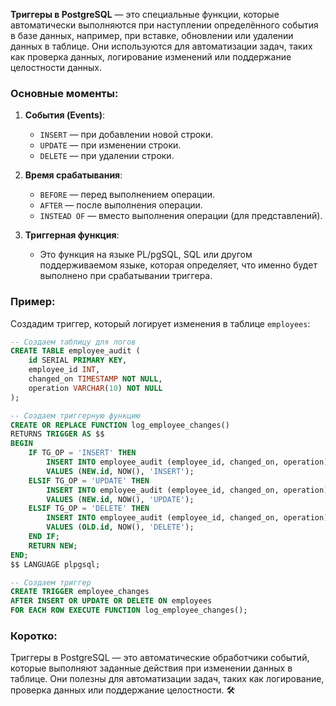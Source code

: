
**Триггеры в PostgreSQL** — это специальные функции, которые автоматически выполняются при наступлении определённого события в базе данных, например, при вставке, обновлении или удалении данных в таблице. Они используются для автоматизации задач, таких как проверка данных, логирование изменений или поддержание целостности данных.

### Основные моменты:
1. **События (Events)**:
   - `INSERT` — при добавлении новой строки.
   - `UPDATE` — при изменении строки.
   - `DELETE` — при удалении строки.

2. **Время срабатывания**:
   - `BEFORE` — перед выполнением операции.
   - `AFTER` — после выполнения операции.
   - `INSTEAD OF` — вместо выполнения операции (для представлений).

3. **Триггерная функция**:
   - Это функция на языке PL/pgSQL, SQL или другом поддерживаемом языке, которая определяет, что именно будет выполнено при срабатывании триггера.

### Пример:
Создадим триггер, который логирует изменения в таблице `employees`:

```sql
-- Создаем таблицу для логов
CREATE TABLE employee_audit (
    id SERIAL PRIMARY KEY,
    employee_id INT,
    changed_on TIMESTAMP NOT NULL,
    operation VARCHAR(10) NOT NULL
);

-- Создаем триггерную функцию
CREATE OR REPLACE FUNCTION log_employee_changes()
RETURNS TRIGGER AS $$
BEGIN
    IF TG_OP = 'INSERT' THEN
        INSERT INTO employee_audit (employee_id, changed_on, operation)
        VALUES (NEW.id, NOW(), 'INSERT');
    ELSIF TG_OP = 'UPDATE' THEN
        INSERT INTO employee_audit (employee_id, changed_on, operation)
        VALUES (NEW.id, NOW(), 'UPDATE');
    ELSIF TG_OP = 'DELETE' THEN
        INSERT INTO employee_audit (employee_id, changed_on, operation)
        VALUES (OLD.id, NOW(), 'DELETE');
    END IF;
    RETURN NEW;
END;
$$ LANGUAGE plpgsql;

-- Создаем триггер
CREATE TRIGGER employee_changes
AFTER INSERT OR UPDATE OR DELETE ON employees
FOR EACH ROW EXECUTE FUNCTION log_employee_changes();
```

### Коротко:
Триггеры в PostgreSQL — это автоматические обработчики событий, которые выполняют заданные действия при изменении данных в таблице. Они полезны для автоматизации задач, таких как логирование, проверка данных или поддержание целостности. 🛠️